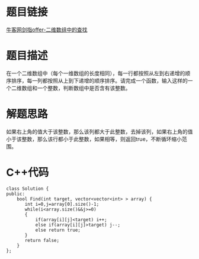 # 题目链接
[牛客网剑指offer-二维数组中的查找](https://www.nowcoder.com/practice/abc3fe2ce8e146608e868a70efebf62e?tpId=13&tqId=11154&tPage=1&rp=1&ru=/ta/coding-interviews&qru=/ta/coding-interviews/question-ranking)
# 题目描述
在一个二维数组中（每个一维数组的长度相同），每一行都按照从左到右递增的顺序排序，每一列都按照从上到下递增的顺序排序。请完成一个函数，输入这样的一个二维数组和一个整数，判断数组中是否含有该整数。
# 解题思路
如果右上角的值大于该整数，那么该列都大于此整数，去掉该列，如果右上角的值小于该整数，那么该行都小于此整数，如果相等，则返回true，不断循环缩小范围。
# C++代码

```
class Solution {
public:
    bool Find(int target, vector<vector<int> > array) {
       int i=0,j=array[0].size()-1;
       while(i<array.size()&&j>=0)
       {
           if(array[i][j]<target) i++;
           else if(array[i][j]>target) j--;
           else return true;
       }
       return false;
    }
};
```
